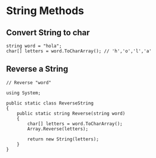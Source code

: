 # String Methods

## Convert String to char

```Csharp
string word = "hola";
char[] letters = word.ToCharArray(); // 'h','o','l','a'
```

## Reverse a String

```Csharp
// Reverse "word"

using System;

public static class ReverseString
{
    public static string Reverse(string word)
    {
        char[] letters = word.ToCharArray();
        Array.Reverse(letters);

        return new String(letters);
    }
}
```
